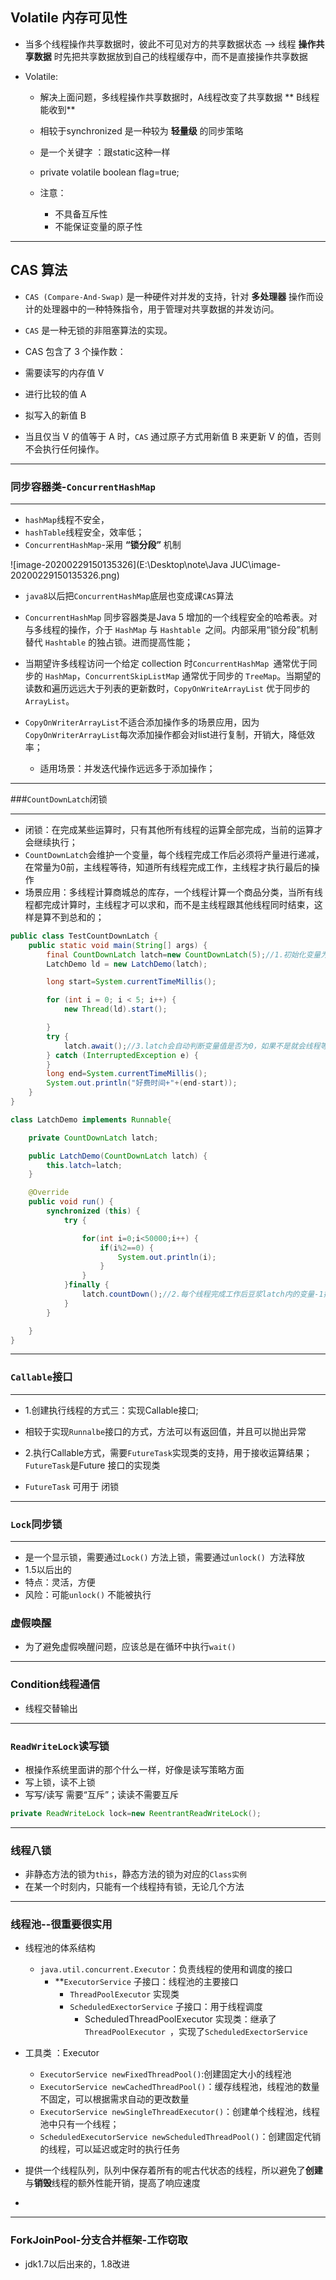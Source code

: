 ## Volatile 内存可见性

* 当多个线程操作共享数据时，彼此不可见对方的共享数据状态 --> 线程 **操作共享数据** 时先把共享数据放到自己的线程缓存中，而不是直接操作共享数据

* Volatile:

  * 解决上面问题，多线程操作共享数据时，A线程改变了共享数据 ** B线程能收到**

  * 相较于synchronized 是一种较为 **轻量级** 的同步策略

  * 是一个关键字 ：跟static这种一样

  * private volatile boolean flag=true;

  * 注意：

    * 不具备互斥性
    * 不能保证变量的原子性

---

## CAS 算法

* `CAS (Compare-And-Swap)` 是一种硬件对并发的支持，针对 **多处理器** 操作而设计的处理器中的一种特殊指令，用于管理对共享数据的并发访问。

* `CAS` 是一种无锁的非阻塞算法的实现。 

*  CAS 包含了 3 个操作数：
  * 需要读写的内存值 V 
  *  进行比较的值 A 
  *  拟写入的新值 B 
*  当且仅当 V 的值等于 A 时，`CAS` 通过原子方式用新值 B 来更新 V 的值，否则不会执行任何操作。





---

### 同步容器类-`ConcurrentHashMap`

---

* `hashMap`线程不安全，
* `hashTable`线程安全，效率低；
* `ConcurrentHashMap`-采用 **“锁分段”** 机制

![image-20200229150135326](E:\Desktop\note\Java JUC\image-20200229150135326.png)

* `java8`以后把`ConcurrentHashMap`底层也变成课`CAS`算法

* `ConcurrentHashMap` 同步容器类是Java 5 增加的一个线程安全的哈希表。对与多线程的操作，介于 `HashMap` 与 `Hashtable `之间。内部采用“锁分段”机制替代 `Hashtable` 的独占锁。进而提高性能；
* 当期望许多线程访问一个给定 collection 时`ConcurrentHashMap `通常优于同步的 `HashMap`，`ConcurrentSkipListMap` 通常优于同步的 `TreeMap`。当期望的读数和遍历远远大于列表的更新数时，`CopyOnWriteArrayList` 优于同步的 `ArrayList`。

* `CopyOnWriterArrayList`不适合添加操作多的场景应用，因为`CopyOnWriterArrayList`每次添加操作都会对list进行复制，开销大，降低效率；
  * 适用场景：并发迭代操作远远多于添加操作；

---

###`CountDownLatch`闭锁

---

* 闭锁：在完成某些运算时，只有其他所有线程的运算全部完成，当前的运算才会继续执行；
* `CountDownLatch`会维护一个变量，每个线程完成工作后必须将产量进行递减，在常量为0前，主线程等待，知道所有线程完成工作，主线程才执行最后的操作
* 场景应用：多线程计算商城总的库存，一个线程计算一个商品分类，当所有线程都完成计算时，主线程才可以求和，而不是主线程跟其他线程同时结束，这样是算不到总和的；

```java
public class TestCountDownLatch {
	public static void main(String[] args) {
		final CountDownLatch latch=new CountDownLatch(5);//1.初始化变量为5
		LatchDemo ld = new LatchDemo(latch);

		long start=System.currentTimeMillis();

		for (int i = 0; i < 5; i++) {
			new Thread(ld).start();

		}
		try {
			latch.await();//3.latch会自动判断变量值是否为0，如果不是就会线程等待
		} catch (InterruptedException e) {
		}
		long end=System.currentTimeMillis();
		System.out.println("好费时间+"+(end-start));
	}
}

class LatchDemo implements Runnable{

	private CountDownLatch latch;

	public LatchDemo(CountDownLatch latch) {
		this.latch=latch;
	}

	@Override
	public void run() {
		synchronized (this) {
			try {

				for(int i=0;i<50000;i++) {
					if(i%2==0) {
						System.out.println(i);
					}
				}
			}finally {
				latch.countDown();//2.每个线程完成工作后豆浆latch内的变量-1操作
			}
		}

	}
}
```

---

### `Callable`接口

---

* 1.创建执行线程的方式三：实现Callable接口;
* 相较于实现`Runnalbe`接口的方式，方法可以有返回值，并且可以抛出异常

 * 2.执行Callable方式，需要`FutureTask`实现类的支持，用于接收运算结果；`FutureTask`是Future 接口的实现类
 * `FutureTask` 可用于 闭锁

---

### `Lock`同步锁

---

* 是一个显示锁，需要通过`Lock()` 方法上锁，需要通过`unlock() `方法释放
* 1.5以后出的
* 特点：灵活，方便
* 风险：可能`unlock()` 不能被执行 

### 虚假唤醒

* 为了避免虚假唤醒问题，应该总是在循环中执行`wait()`





---

### Condition线程通信

* 线程交替输出





---

### `ReadWriteLock`读写锁

* 根操作系统里面讲的那个什么一样，好像是读写策略方面
* 写上锁，读不上锁
* 写写/读写  需要“互斥”；读读不需要互斥

```java
private ReadWriteLock lock=new ReentrantReadWriteLock();
```

---

### 线程八锁

* 非静态方法的锁为`this`，静态方法的锁为对应的`Class实例`
* 在某一个时刻内，只能有一个线程持有锁，无论几个方法

---

### 线程池--很重要很实用

* 线程池的体系结构
  * `java.util.concurrent.Executor`：负责线程的使用和调度的接口
    * \**`ExecutorService` 子接口：线程池的主要接口
      * `ThreadPoolExecutor` 实现类
      * `ScheduledExectorService` 子接口：用于线程调度
        * ScheduledThreadPoolExecutor 实现类：继承了`ThreadPoolExecutor `，实现了`ScheduledExectorService `
* 工具类 ：Executor
  * `ExecutorService newFixedThreadPool()`:创建固定大小的线程池
  * `ExecutorService newCachedThreadPool()`：缓存线程池，线程池的数量不固定，可以根据需求自动的更改数量
  * `ExecutorService newSingleThreadExecutor()`：创建单个线程池，线程池中只有一个线程；
  * `ScheduledExecutorService newScheduledThreadPool()`：创建固定代销的线程，可以延迟或定时的执行任务

* 提供一个线程队列，队列中保存着所有的呢古代状态的线程，所以避免了**创建**与**销毁**线程的额外性能开销，提高了响应速度
* 

---

### ForkJoinPool-分支合并框架-工作窃取

* jdk1.7以后出来的，1.8改进